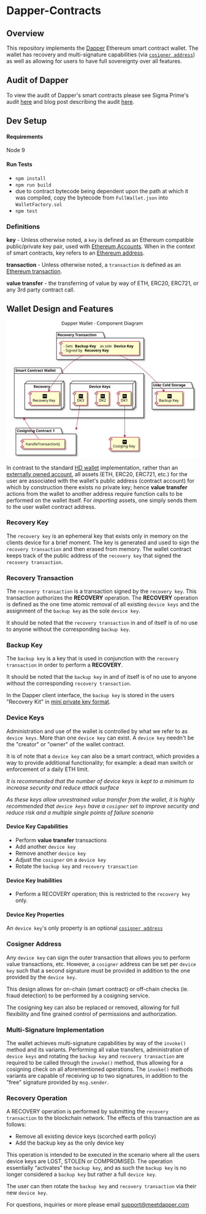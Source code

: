 # Dapper-Contracts

## Overview

This repository implements the [Dapper](https://www.meetdapper.com/?utm_source=github) Ethereum smart contract wallet.  The wallet has recovery and multi-signature capabilities (via [`cosigner address`](#cosigner-address)) as well as allowing for users to have full sovereignty over all features. 

## Audit of Dapper
To view the audit of Dapper's smart contracts please see Sigma Prime's audit [here](https://github.com/sigp/public-audits/blob/master/dapper-wallet/review.pdf) and blog post describing the audit [here](https://blog.sigmaprime.io/dapper-wallet-review.html).

## Dev Setup

#### Requirements

Node 9

#### Run Tests

- `npm install`
- `npm run build`
- due to contract bytecode being dependent upon the path at which it was compiled, copy the bytecode from `FullWallet.json` into `WalletFactory.sol`
- `npm test`

### Definitions

**key** - Unless otherwise noted, a `key` is defined as an Ethereum compatible public/private key pair, used with [Ethereum Accounts](https://github.com/ethereum/wiki/wiki/White-Paper#ethereum-accounts).  When in the context of smart contracts, key refers to an [Ethereum address](http://gavwood.com/paper.pdf).

**transaction** - Unless otherwise noted, a `transaction` is defined as an [Ethereum transaction](https://github.com/ethereum/wiki/wiki/White-Paper#messages-and-transactions).

**value transfer** - the transferring of value by way of ETH, ERC20, ERC721, or any 3rd party contract call.

## Wallet Design and Features

<img src="./Dapper%20Wallet%20-%20Component%20Diagram.svg">

In contrast to the standard [HD wallet](https://en.bitcoin.it/wiki/Deterministic_wallet) implementation, rather than an [externally owned account](http://ethdocs.org/en/latest/contracts-and-transactions/account-types-gas-and-transactions.html), all assets (ETH, ERC20, ERC721, etc.) for the user are associated with the wallet's public address (contract account) for which by construction there exists no private key; hence **value transfer** actions from the wallet to another address require function calls to be performed on the wallet itself.  For *importing* assets, one simply sends them to the user wallet contract address.

### Recovery Key

The `recovery key` is an ephemeral key that exists only in memory on the clients device for a brief moment.  The key is generated and used to sign the `recovery transaction` and then erased from memory.  The wallet contract keeps track of the public address of the `recovery key` that signed the `recovery transaction`.

### Recovery Transaction

The `recovery transaction` is a transaction signed by the `recovery key`.  This transaction authorizes the **RECOVERY** operation.  The **RECOVERY** operation is defined as the one time atomic removal of all existing `device keys` and the assignment of the `backup key` as the sole `device key`.

It should be noted that the `recovery transaction` in and of itself is of no use to anyone without the corresponding `backup key`.

### Backup Key

The `backup key` is a key that is used in conjunction with the `recovery transaction` in order to perform a **RECOVERY**.

It should be noted that the `backup key` in and of itself is of no use to anyone without the corresponding `recovery transaction`.

In the Dapper client interface, the `backup key` is stored in the users "Recovery Kit" in [mini private key format](https://en.bitcoin.it/wiki/Mini_private_key_format).

### Device Keys

Administration and use of the wallet is controlled by what we refer to as `device keys`.  More than one `device key` can exist.  A `device key` needn't be the "creator" or "owner" of the wallet contract.

It is of note that a `device key` can also be a smart contract, which provides a way to provide additional functionality; for example: a dead man switch or enforcement of a daily ETH limit.

*It is recommended that the number of device keys is kept to a minimum to increase security and reduce attack surface*

*As these keys allow unrestrained value transfer from the wallet, it is highly recommended that `device keys` have a `cosigner` set to improve security and reduce risk and a multiple single points of failure scenario*

#### Device Key Capabilities

- Perform **value transfer** transactions
- Add another `device key`
- Remove another `device key`
- Adjust the `cosigner` on a `device key`
- Rotate the `backup key` and `recovery transaction`

#### Device Key Inabilities

- Perform a RECOVERY operation; this is restricted to the `recovery key` only.

#### Device Key Properties

An `device key`'s only property is an optional [`cosigner address`](#cosigner-address)

### Cosigner Address

Any `device key` can sign the outer transaction that allows you to perform value transactions, etc.  However, a `cosigner` address can be set per `device key` such that a second signature must be provided in addition to the one provided by the `device key`.

This design allows for on-chain (smart contract) or off-chain checks (ie. fraud detection) to be performed by a cosigning service.

The cosigning key can also be replaced or removed, allowing for full flexibility and fine grained control of permissions and authorization.

### Multi-Signature Implementation

The wallet achieves multi-signature capabilities by way of the `invoke()` method and its variants.  Performing all value transfers, administration of `device keys` and rotating the `backup key` and `recovery transaction` are required to be called through the `invoke()` method, thus allowing for a cosigning check on all aforementioned operations.  The `invoke()` methods variants are capable of receiving up to two signatures, in addition to the "free" signature provided by `msg.sender`.

### Recovery Operation

A RECOVERY operation is performed by submitting the `recovery transaction` to the blockchain network.  The effects of this transaction are as follows:

- Remove all existing device keys (scorched earth policy)
- Add the backup key as the only device key

This operation is intended to be executed in the scenario where all the users device keys are LOST, STOLEN or COMPROMISED.  The operation essentially “activates” the `backup key`, and as such the `backup key` is no longer considered a `backup key` but rather a full `device key`.

The user can then rotate the `backup key` and `recovery transaction` via their new `device key`.

For questions, inquiries or more please email support@meetdapper.com

